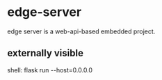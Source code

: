 # edge-server
edge server is a web-api-based embedded project.

## externally visible
shell:
flask run --host=0.0.0.0